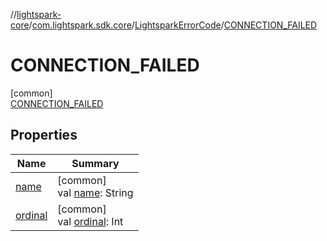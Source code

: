 //[lightspark-core](../../../../index.md)/[com.lightspark.sdk.core](../../index.md)/[LightsparkErrorCode](../index.md)/[CONNECTION_FAILED](index.md)

# CONNECTION_FAILED

[common]\
[CONNECTION_FAILED](index.md)

## Properties

| Name | Summary |
|---|---|
| [name](../../../com.lightspark.sdk.core.requester/-server-environment/-p-r-o-d/index.md#-372974862%2FProperties%2F1656564088) | [common]<br>val [name](../../../com.lightspark.sdk.core.requester/-server-environment/-p-r-o-d/index.md#-372974862%2FProperties%2F1656564088): String |
| [ordinal](../../../com.lightspark.sdk.core.requester/-server-environment/-p-r-o-d/index.md#-739389684%2FProperties%2F1656564088) | [common]<br>val [ordinal](../../../com.lightspark.sdk.core.requester/-server-environment/-p-r-o-d/index.md#-739389684%2FProperties%2F1656564088): Int |
